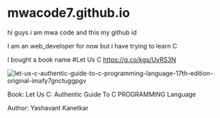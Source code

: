 # mwacode7.github.io
hi guys i am mwa code and this my github id 

I am an web_developer for now but i have trying to learn C 

I bought a book name #Let Us C 
https://g.co/kgs/UvRS3N

![let-us-c-authentic-guide-to-c-programming-language-17th-edition-original-imafy7gnctuggpgv](https://user-images.githubusercontent.com/85559104/140607572-18952b89-769e-4af2-859a-4d512e1199a2.jpeg)


Book: 
Let Us C: Authentic Guide To C PROGRAMMING Language

Author: 
Yashavant Kanetkar
